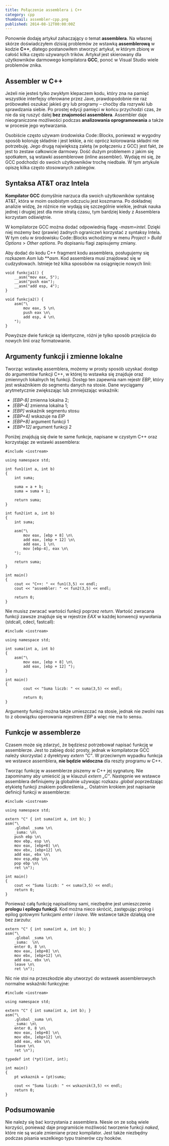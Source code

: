 ```yaml
---
title: Połączenie assemblera i C++
category: cpp
thumbnail: assembler-cpp.png
published: 2014-08-12T00:00:00Z
---
```

Ponownie dodaję artykuł zahaczający o temat **assemblera**. Na własnej skórze doświadczyłem dzisiaj problemów ze wstawką **assemblerową** w kodzie **C++**, dlatego postanowiłem stworzyć artykuł, w którym zbiorę w całość kilka często używanych trików. Artykuł jest skierowany dla użytkowników darmowego kompilatora **GCC**, ponoć w Visual Studio wiele problemów znika.

<!--more-->

## Assembler w C++

Jeżeli nie jesteś tylko zwykłym klepaczem kodu, który zna na pamięć wszystkie interfejsy oferowane przez Jave, prawdopodobnie nie raz próbowałeś oszukać jakieś gry lub programy &#8211; choćby dla rozrywki lub sprawdzania siebie. Po prostej edycji pamięci w końcu przychodzi czas, że nie da się ruszyć dalej **bez znajomości assemblera**. Assembler daje nieograniczone możliwości podczas **analizowania oprogramowania** a także w procesie jego wytwarzania.

Osobiście często używam środowiska Code::Blocks, ponieważ w wygodny sposób koloruję składnie i jest lekkie, a nic oprócz kolorowania składni nie potrzebuję. Jego drugą największą zaletą (w połączeniu z GCC) jest fakt, że jest to zestaw całkowicie darmowy. Dość dużym problemem z jakim się spotkałem, są wstawki assemblerowe (inline assembler). Wydaję mi się, że GCC podchodzi do swoich użytkowników trochę niedbale. W tym artykule opiszę kilka często stosowanych zabiegów.

## Syntaksa AT&T oraz Intela

**Kompilator GCC** domyślnie narzuca dla swoich użytkowników syntaksę AT&T, która w moim osobistym odczuciu jest koszmarna. Po dokładnej analizie widzę, że różnice nie wydają się szczególnie wielkie, jednak nauka jednej i drugiej jest dla mnie stratą czasu, tym bardziej kiedy z Assemblera korzystam odświętnie.

W kompilatorze GCC można dodać odpowiednią flagę *-masm=intel*. Dzięki niej możemy bez (prawie) żadnych ograniczeń korzystać z syntaksy Intela. W tym celu w środowisku Code::Blocks wchodzimy w menu *Project* > *Build Options* > *Other options*. Po dopisaniu flagi zapisujemy zmiany.

Aby dodać do kodu C++ fragment kodu assemblera, posługujemy się rozkazem *Asm* lub ***asm*. Kod assemblera musi znajdować się w cudzysłowach. Istnieje też kilka sposobów na osiągnięcie nowych linii:

	void funkcja1() {
	    __asm("mov eax, 5");
	    __asm("push eax");
	    __asm("add esp, 4");
	}
	
	void funkcja2() {
	    asm("\
	        mov eax, 5 \n\
	        push eax \n\
	        add esp, 4 \n\
	    ");
	}

Powyższe dwie funkcje są identyczne, różni je tylko sposób przejścia do nowych linii oraz formatowanie.

## Argumenty funkcji i zmienne lokalne

Tworząc wstawkę assemblera, możemy w prosty sposób uzyskać dostęp do argumentów funkcji C++, w której to wstawka się znajduje oraz zmiennych lokalnych tej funkcji. Dostęp ten zapewnia nam rejestr *EBP*, który jest wskaźnikiem do segmentu danych na stosie. Dane wyciągamy arytmetycznie zwiększając lub zmniejszając wskaźnik:

- *[EBP-8]* zmienna lokalna 2;
- *[EBP-4]* zmienna lokalna 1;
- *[EBP]* wskaźnik segmentu stosu
- *[EBP+4]* wskazuje na *EIP*
- *[EBP+8]* argument funkcji 1
- *[EBP+12]* argument funkcji 2

Poniżej znajdują się dwie te same funkcje, napisane w czystym C++ oraz korzystając ze wstawki assemblera:

	#include <iostream>
	
	using namespace std;
	
	int fun1(int a, int b)
	{
	    int suma;
	    
	    suma = a + b;
	    suma = suma + 1;
	    
	    return suma;
	}
	
	int fun2(int a, int b)
	{
	    int suma;
	    
	    asm("\
	        mov eax, [ebp + 8] \n\
	        add eax, [ebp + 12] \n\
	        add eax, 1 \n\
	        mov [ebp-4], eax \n\
	    ");
	    
	    return suma;
	}
	
	int main()
	{
	    cout << "C++: " << fun1(3,5) << endl;
	    cout << "assembler: " << fun2(3,5) << endl;
	    
	    return 0;
	}

Nie musisz zwracać wartości funkcji poprzez *return*. Wartość zwracana funkcji zawsze znajduje się w rejestrze *EAX* w każdej konwencji wywołania (stdcall, cdecl, fastcall):

	#include <iostream>
	
	using namespace std;
	
	int suma(int a, int b)
	{
	    asm("\
	        mov eax, [ebp + 8] \n\
	        add eax, [ebp + 12] ");
	}
	
	int main()
	{
			cout << "Suma liczb: " << suma(3,5) << endl;
	
			return 0;
	}

Argumenty funkcji można także umieszczać na stosie, jednak nie zwolni nas to z obowiązku operowania rejestrem *EBP* a więc nie ma to sensu.

## Funkcje w assemblerze

Czasem może się zdarzyć, że będziesz potrzebował napisać funkcję w assemblerze. Jest to zabieg dość prosty, jednak w kompilatorze GCC należy skorzystać z dyrektywy *extern "C"*. W przeciwnym wypadku funkcja we wstawce assemblera, **nie będzie widoczna** dla reszty programu w C++.

Tworząc funkcję w assemblerze piszemy w C++ jej sygnaturę. Nie zapominamy aby umieścić ją w klauzuli *extern &#8222;C&#8221;*. Następnie we wstawce assemblera definiujemy ją globalnie używając rozkazu *.global* poprzedzając etykietę funkcji znakiem podkreślenia *_*. Ostatnim krokiem jest napisanie definicji funkcji w assemblerze:

	#include <iostream>
	
	using namespace std;
	
	extern "C" { int suma(int a, int b); }
	asm("\
	    .global _suma \n\
	    _suma: \n\
	    push ebp \n\
	    mov ebp, esp \n\
	    mov eax, [ebp+8] \n\
	    mov ebx, [ebp+12] \n\
	    add eax, ebx \n\
	    mov esp,ebp \n\
	    pop ebp \n\
	    ret \n");
	
	int main()
	{
	    cout << "Suma liczb: " << suma(3,5) << endl;
	    return 0;
	}

Ponieważ całą funkcję napisaliśmy sami, niezbędne jest umieszczenie **prologu i epilogu funkcji**. Kod można nieco skrócić, zastępując prolog i epilog gotowymi funkcjami *enter* i *leave*. We wstawce także działają one bez zarzutu:

	extern "C" { int suma(int a, int b); }
	asm("\
	    .global _suma \n\
	    _suma:  \n\
	    enter 0, 8 \n\
	    mov eax, [ebp+8] \n\
	    mov ebx, [ebp+12] \n\
	    add eax, ebx \n\
	    leave \n\
	    ret \n");

Nic nie stoi na przeszkodzie aby utworzyć do wstawek assemblerowych normalne wskaźniki funkcyjne:

	#include <iostream>
	
	using namespace std;
	
	extern "C" { int suma(int a, int b); }
	asm("\
	    .global _suma \n\
	    _suma: \n\
	    enter 0, 8 \n\
	    mov eax, [ebp+8] \n\
	    mov ebx, [ebp+12] \n\
	    add eax, ebx \n\
	    leave \n\
	    ret \n");
	
	typedef int (*pt)(int, int);
	
	int main()
	{
	    pt wskaznik = (pt)suma;
	    
	    cout << "Suma liczb: " << wskaznik(3,5) << endl;
	    return 0;
	}

## Podsumowanie

Nie należy się bać korzystania z assemblera. Niesie on ze sobą wiele korzyści, ponieważ daje programiście możliwość tworzenie funkcji *naked*, które nie są wcale zmieniane przez kompilator. Jest także niezbędny podczas pisania wszelkiego typu trainerów czy hooków.